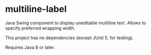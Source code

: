 # multiline-label

Java Swing component to display uneditable multiline text. Allows to specify preferred wrapping width.

This project has no dependencies (except JUnit 5, for testing).

Requires Java 8 or later.
